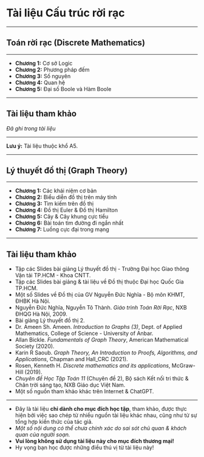 # Tài liệu Cấu trúc rời rạc
***
## Toán rời rạc (Discrete Mathematics)
***
- **Chương 1:** Cơ sở Logic
- **Chương 2:** Phương pháp đếm
- **Chương 3:** Số nguyên
- **Chương 4:** Quan hệ
- **Chương 5:** Đại số Boole và Hàm Boole
***
## Tài liệu tham khảo
*Đã ghi trong tài liệu*
***
**Lưu ý:** Tài liệu thuộc khổ A5.
***
## Lý thuyết đồ thị (Graph Theory)
***
- **Chương 1:** Các khái niệm cơ bản
- **Chương 2:** Biểu diễn đồ thị trên máy tính
- **Chương 3:** Tìm kiếm trên đồ thị
- **Chương 4:** Đồ thị Euler & Đồ thị Hamilton
- **Chương 5:** Cây & Cây khung cực tiểu
- **Chương 6:** Bài toán tìm đường đi ngắn nhất
- **Chương 7:** Luồng cực đại trong mạng
***
## Tài liệu tham khảo
- Tập các Slides bài giảng Lý thuyết đồ thị - Trường Đại học Giao thông Vận tải TP.HCM - Khoa CNTT.
- Tập các Slides bài giảng & tài liệu về Đồ thị thuộc Đại học Quốc Gia TP.HCM.
- Một số Slides về Đồ thị của GV Nguyễn Đức Nghĩa - Bộ môn KHMT, ĐHBK Hà Nội.
- Nguyễn Đức Nghĩa, Nguyễn Tô Thành. *Giáo trình Toán Rời Rạc*, NXB ĐHQG Hà Nội, 2009.
- Bài giảng Lý thuyết đồ thị 2.
- Dr. Ameen Sh. Ameen. *Introduction to Graphs (3)*, Dept. of Applied Mathematics, College of Science - University of Anbar.
- Allan Bickle. *Fundamentals of Graph Theory*, American Mathematical Society (2020).
- Karin R Saoub. *Graph Theory, An Introduction to Proofs, Algorithms, and Applications*, Chapman and Hall_CRC (2021).
- Rosen, Kenneth H. *Discrete mathematics and its applications*, McGraw-Hill (2019).
- *Chuyên đề Học Tập Toán 11* (Chuyên đề 2), Bộ sách Kết nối tri thức & Chân trời sáng tạo, NXB Giáo dục Việt Nam.
- Một số nguồn tham khảo khác trên Internet & ChatGPT.
***
+ Đây là tài liệu **chỉ dành cho mục đích học tập**, tham khảo, được thực hiện bởi việc sao chép từ nhiều nguồn tài liệu khác nhau, cũng như từ sự tổng hợp kiến thức của tác giả.
+ *Một số nội dung có thể chưa chính xác do sai sót chủ quan & khách quan của người soạn.*
+ **Vui lòng không sử dụng tài liệu này cho mục đích thương mại!**
+ Hy vọng bạn học được những điều thú vị từ tài liệu này!
